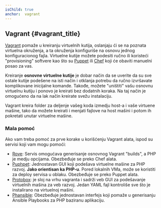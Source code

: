 ```yaml
---
isChild: true
anchor:  vagrant
---
```


## Vagrant {#vagrant_title}


[Vagrant] pomaže u kreiranju virtuelnih kutija, oslanjaju ći se na poznata virtuelna okruženja, 
a ta okruženja konfiguriše na osnovu jednog konfiguracionog fajla.
Virtuelne kutije možete podesiti ručno ili koristeći "provisioning" softvere kao što su [Puppet] ili [Chef] koji će 
obaviti manuelni posao za vas.

Kreiranje **osnovne virtuelne kutije** je dobar način da se uverite da su sve ostale kutije podešene na isti način 
i otklanja potrebu da ručno izvršavate komplikovane inicijalne komande. Takođe, možete "uništiti" vašu osnovnu 
virtuelnu kutiju i ponovo je kreirati bez dodatnih koraka. Na taj način je omogućeno da na lak način kreirate svežu 
instalaciju. 

Vagrant kreira folder za deljenje vašeg koda izmedju host-a i vaše virtuene mašine, tako da možete 
kreirati i menjati fajlove na host mašini i potom ih pokretati unutar virtuelne mašine.

### Mala pomoć

Ako vam treba pomoć za prve korake u korišćenju Vagrant alata, ispod su servisi koji vam mogu pomoći:

- [Rove][Rove]: Servis omogućava generisanje osnovnog Vagrant "builds", a PHP je medju opcijama. 
Obezbeđuje se preko Chef alata.
- [Puphpet][Puphpet]: Jednostavan GUI koji podešava virtuelne mašine za PHP razvoj. **Jako orientisan ka PHP-u**. 
Pored lokalnih VMa, može se koristiti za deploy servisa u oblaku. Obezbeđuje se preko Puppet alata. 
- [Protobox][Protobox]: je sloj na vrhu vagranta i sadrži veb GUI za podešavanje virtuelnih mašina za veb razvoj. 
Jedan YAML fajl kontroliše sve što je instalirano na virtuelnoj mašini.
- [Phansible][Phansible]: Obezbeđuje jednostavan interfejs koji pomaže u generisanju Ansible Playbooks za PHP baziranu aplikaciju.



[Vagrant]: http://vagrantup.com/
[Puppet]: http://www.puppetlabs.com/
[Chef]: http://www.opscode.com/
[Rove]: http://rove.io/
[Puphpet]: https://puphpet.com/
[Protobox]: http://getprotobox.com/
[Phansible]: http://phansible.com/
